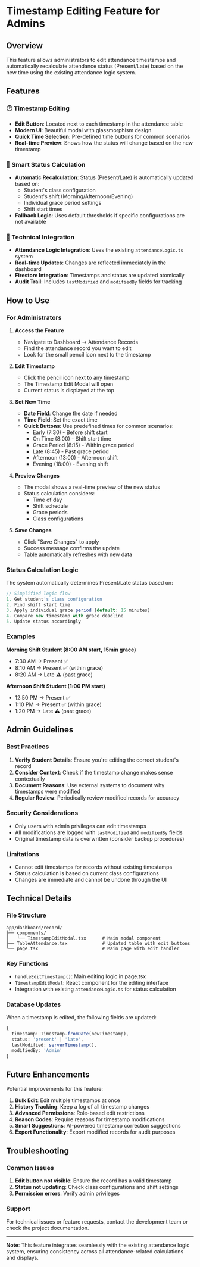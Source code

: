 # Timestamp Editing Feature for Admins

## Overview
This feature allows administrators to edit attendance timestamps and automatically recalculate attendance status (Present/Late) based on the new time using the existing attendance logic system.

## Features

### 🕐 Timestamp Editing
- **Edit Button**: Located next to each timestamp in the attendance table
- **Modern UI**: Beautiful modal with glassmorphism design
- **Quick Time Selection**: Pre-defined time buttons for common scenarios
- **Real-time Preview**: Shows how the status will change based on the new timestamp

### 🎯 Smart Status Calculation
- **Automatic Recalculation**: Status (Present/Late) is automatically updated based on:
  - Student's class configuration
  - Student's shift (Morning/Afternoon/Evening)
  - Individual grace period settings
  - Shift start times
- **Fallback Logic**: Uses default thresholds if specific configurations are not available

### 🔧 Technical Integration
- **Attendance Logic Integration**: Uses the existing `attendanceLogic.ts` system
- **Real-time Updates**: Changes are reflected immediately in the dashboard
- **Firestore Integration**: Timestamps and status are updated atomically
- **Audit Trail**: Includes `lastModified` and `modifiedBy` fields for tracking

## How to Use

### For Administrators

1. **Access the Feature**
   - Navigate to Dashboard → Attendance Records
   - Find the attendance record you want to edit
   - Look for the small pencil icon next to the timestamp

2. **Edit Timestamp**
   - Click the pencil icon next to any timestamp
   - The Timestamp Edit Modal will open
   - Current status is displayed at the top

3. **Set New Time**
   - **Date Field**: Change the date if needed
   - **Time Field**: Set the exact time
   - **Quick Buttons**: Use predefined times for common scenarios:
     - Early (7:30) - Before shift start
     - On Time (8:00) - Shift start time
     - Grace Period (8:15) - Within grace period
     - Late (8:45) - Past grace period
     - Afternoon (13:00) - Afternoon shift
     - Evening (18:00) - Evening shift

4. **Preview Changes**
   - The modal shows a real-time preview of the new status
   - Status calculation considers:
     - Time of day
     - Shift schedule
     - Grace periods
     - Class configurations

5. **Save Changes**
   - Click "Save Changes" to apply
   - Success message confirms the update
   - Table automatically refreshes with new data

### Status Calculation Logic

The system automatically determines Present/Late status based on:

```typescript
// Simplified logic flow
1. Get student's class configuration
2. Find shift start time
3. Apply individual grace period (default: 15 minutes)
4. Compare new timestamp with grace deadline
5. Update status accordingly
```

### Examples

**Morning Shift Student (8:00 AM start, 15min grace)**
- 7:30 AM → Present ✅
- 8:10 AM → Present ✅ (within grace)
- 8:20 AM → Late ⚠️ (past grace)

**Afternoon Shift Student (1:00 PM start)**
- 12:50 PM → Present ✅
- 1:10 PM → Present ✅ (within grace)
- 1:20 PM → Late ⚠️ (past grace)

## Admin Guidelines

### Best Practices
1. **Verify Student Details**: Ensure you're editing the correct student's record
2. **Consider Context**: Check if the timestamp change makes sense contextually
3. **Document Reasons**: Use external systems to document why timestamps were modified
4. **Regular Review**: Periodically review modified records for accuracy

### Security Considerations
- Only users with admin privileges can edit timestamps
- All modifications are logged with `lastModified` and `modifiedBy` fields
- Original timestamp data is overwritten (consider backup procedures)

### Limitations
- Cannot edit timestamps for records without existing timestamps
- Status calculation is based on current class configurations
- Changes are immediate and cannot be undone through the UI

## Technical Details

### File Structure
```
app/dashboard/record/
├── components/
│   └── TimestampEditModal.tsx      # Main modal component
├── TableAttendance.tsx             # Updated table with edit buttons
└── page.tsx                        # Main page with edit handler
```

### Key Functions
- `handleEditTimestamp()`: Main editing logic in page.tsx
- `TimestampEditModal`: React component for the editing interface
- Integration with existing `attendanceLogic.ts` for status calculation

### Database Updates
When a timestamp is edited, the following fields are updated:
```typescript
{
  timestamp: Timestamp.fromDate(newTimestamp),
  status: 'present' | 'late',
  lastModified: serverTimestamp(),
  modifiedBy: 'Admin'
}
```

## Future Enhancements

Potential improvements for this feature:
1. **Bulk Edit**: Edit multiple timestamps at once
2. **History Tracking**: Keep a log of all timestamp changes
3. **Advanced Permissions**: Role-based edit restrictions
4. **Reason Codes**: Require reasons for timestamp modifications
5. **Smart Suggestions**: AI-powered timestamp correction suggestions
6. **Export Functionality**: Export modified records for audit purposes

## Troubleshooting

### Common Issues
1. **Edit button not visible**: Ensure the record has a valid timestamp
2. **Status not updating**: Check class configurations and shift settings
3. **Permission errors**: Verify admin privileges

### Support
For technical issues or feature requests, contact the development team or check the project documentation.

---

**Note**: This feature integrates seamlessly with the existing attendance logic system, ensuring consistency across all attendance-related calculations and displays.

